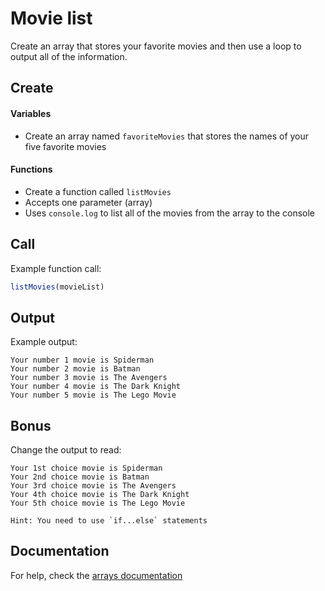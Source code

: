 # Movie list

Create an array that stores your favorite movies and then use a loop to output all of the information.

## Create
#### Variables
- Create an array named `favoriteMovies` that stores the names of your five favorite movies

#### Functions
- Create a function called `listMovies`
 - Accepts one parameter (array)
 - Uses `console.log` to list all of the movies from the array to the console

## Call
Example function call:
```js
listMovies(movieList)
```

## Output

Example output:
```
Your number 1 movie is Spiderman
Your number 2 movie is Batman
Your number 3 movie is The Avengers
Your number 4 movie is The Dark Knight
Your number 5 movie is The Lego Movie

```

## Bonus
Change the output to read:
```
Your 1st choice movie is Spiderman
Your 2nd choice movie is Batman
Your 3rd choice movie is The Avengers
Your 4th choice movie is The Dark Knight
Your 5th choice movie is The Lego Movie
```

```
Hint: You need to use `if...else` statements
```

## Documentation
For help, check the [arrays documentation](https://github.com/danleavitt0/codecamp-examples/tree/master/arrays)

